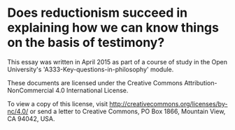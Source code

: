 # Does reductionism succeed in explaining how we can know things on the basis of testimony?

This essay was written in April 2015 as part of a course of study in
the Open University's 'A333-Key-questions-in-philosophy' module.




These documents are licensed under the Creative Commons
Attribution-NonCommercial 4.0 International License.

To view a copy of this license, visit
http://creativecommons.org/licenses/by-nc/4.0/ or send a letter to
Creative Commons, PO Box 1866, Mountain View, CA 94042, USA.
